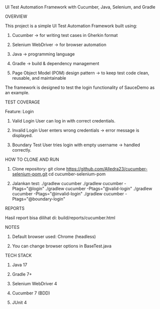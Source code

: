 UI Test Automation Framework with Cucumber, Java, Selenium, and Gradle

OVERVIEW

This project is a simple UI Test Automation Framework built using:

1. Cucumber → for writing test cases in Gherkin format

2. Selenium WebDriver → for browser automation

3. Java → programming language

4. Gradle → build & dependency management

5. Page Object Model (POM) design pattern → to keep test code clean, reusable, and maintainable

The framework is designed to test the login functionality of SauceDemo as an example.


TEST COVERAGE

Feature: Login

1. Valid Login
User can log in with correct credentials.

2. Invalid Login
User enters wrong credentials → error message is displayed.

3. Boundary Test
User tries login with empty username → handled correctly.

HOW TO CLONE AND RUN

1. Clone repository:
git clone https://github.com/Alledra23/cucumber-selenium-pom.git
cd cucumber-selenium-pom

2. Jalankan test:
./gradlew cucumber 
./gradlew cucumber -Ptags="@login"
./gradlew cucumber -Ptags="@valid-login"
./gradlew cucumber -Ptags="@invalid-login"
./gradlew cucumber -Ptags="@boundary-login"


REPORTS

Hasil report bisa dilihat di: build/reports/cucumber.html

NOTES

1. Default browser used: Chrome (headless)

2. You can change browser options in BaseTest.java

TECH STACK

1. Java 17

2. Gradle 7+

3. Selenium WebDriver 4

4. Cucumber 7 (BDD)

5. JUnit 4
